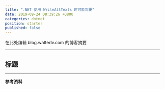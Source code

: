 ```yaml
---
title: ".NET 使用 WriteAllTexts 时可能需要"
date: 2019-09-24 08:39:26 +0800
categories: dotnet
position: starter
published: false
---
```


在此处编辑 blog.walterlv.com 的博客摘要

---

<div id="toc"></div>

## 标题

---

**参考资料**